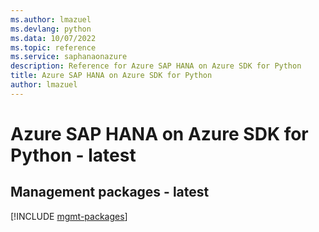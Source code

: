 ```yaml
---
ms.author: lmazuel
ms.devlang: python
ms.data: 10/07/2022
ms.topic: reference
ms.service: saphanaonazure
description: Reference for Azure SAP HANA on Azure SDK for Python
title: Azure SAP HANA on Azure SDK for Python
author: lmazuel
---
```

# Azure SAP HANA on Azure SDK for Python - latest

## Management packages - latest
[!INCLUDE [mgmt-packages](sap-hana-on-azure-mgmt-index.md)]